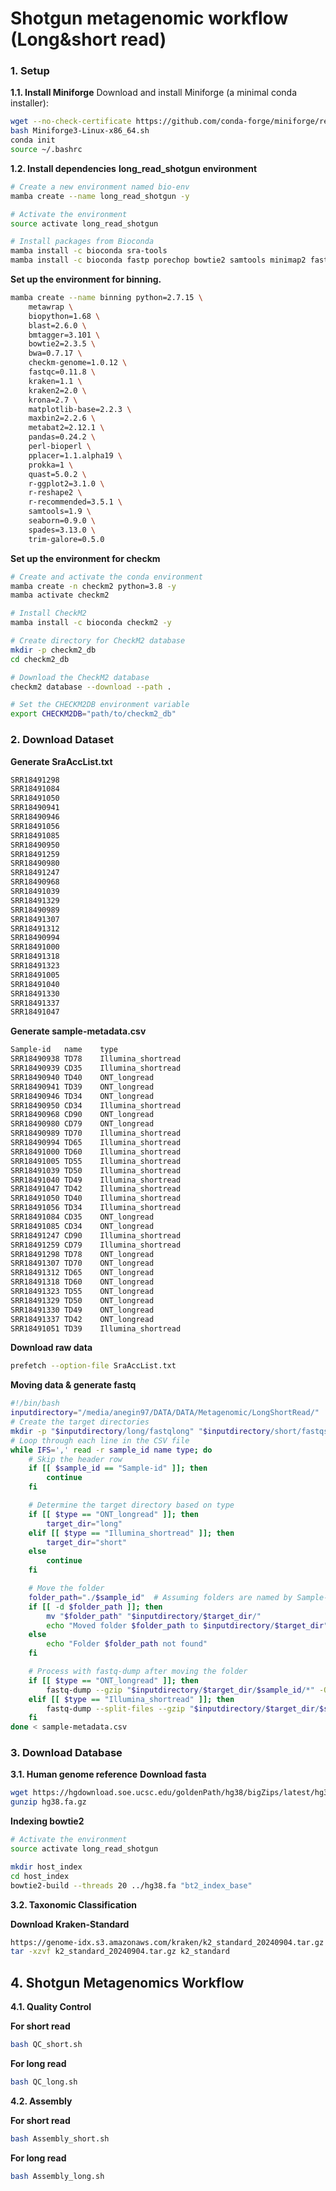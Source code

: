 # Shotgun metagenomic workflow (Long&short read)
### 1. Setup
**1.1. Install Miniforge**
Download and install Miniforge (a minimal conda installer):
```bash
wget --no-check-certificate https://github.com/conda-forge/miniforge/releases/latest/download/Miniforge3-Linux-x86_64.sh
bash Miniforge3-Linux-x86_64.sh
conda init
source ~/.bashrc
```
**1.2. Install dependencies**
**long_read_shotgun environment**
```bash
# Create a new environment named bio-env
mamba create --name long_read_shotgun -y

# Activate the environment
source activate long_read_shotgun

# Install packages from Bioconda
mamba install -c bioconda sra-tools
mamba install -c bioconda fastp porechop bowtie2 samtools minimap2 fastqc nanoplot quast spades flye pandas kraken2 bracken
```
**Set up the environment for binning.**
```bash
mamba create --name binning python=2.7.15 \
    metawrap \
    biopython=1.68 \
    blast=2.6.0 \
    bmtagger=3.101 \
    bowtie2=2.3.5 \
    bwa=0.7.17 \
    checkm-genome=1.0.12 \
    fastqc=0.11.8 \
    kraken=1.1 \
    kraken2=2.0 \
    krona=2.7 \
    matplotlib-base=2.2.3 \
    maxbin2=2.2.6 \
    metabat2=2.12.1 \
    pandas=0.24.2 \
    perl-bioperl \
    pplacer=1.1.alpha19 \
    prokka=1 \
    quast=5.0.2 \
    r-ggplot2=3.1.0 \
    r-reshape2 \
    r-recommended=3.5.1 \
    samtools=1.9 \
    seaborn=0.9.0 \
    spades=3.13.0 \
    trim-galore=0.5.0
```
**Set up the environment for checkm**
```bash
# Create and activate the conda environment
mamba create -n checkm2 python=3.8 -y
mamba activate checkm2

# Install CheckM2
mamba install -c bioconda checkm2 -y

# Create directory for CheckM2 database
mkdir -p checkm2_db
cd checkm2_db

# Download the CheckM2 database
checkm2 database --download --path .

# Set the CHECKM2DB environment variable
export CHECKM2DB="path/to/checkm2_db"
```
### 2. Download Dataset
**Generate SraAccList.txt**
```bash
SRR18491298
SRR18491084
SRR18491050
SRR18490941
SRR18490946
SRR18491056
SRR18491085
SRR18490950
SRR18491259
SRR18490980
SRR18491247
SRR18490968
SRR18491039
SRR18491329
SRR18490989
SRR18491307
SRR18491312
SRR18490994
SRR18491000
SRR18491318
SRR18491323
SRR18491005
SRR18491040
SRR18491330
SRR18491337
SRR18491047
```
**Generate sample-metadata.csv**
```bash
Sample-id	name	type
SRR18490938	TD78	Illumina_shortread
SRR18490939	CD35	Illumina_shortread
SRR18490940	TD40	ONT_longread
SRR18490941	TD39	ONT_longread
SRR18490946	TD34	ONT_longread
SRR18490950	CD34	Illumina_shortread
SRR18490968	CD90	ONT_longread
SRR18490980	CD79	ONT_longread
SRR18490989	TD70	Illumina_shortread
SRR18490994	TD65	Illumina_shortread
SRR18491000	TD60	Illumina_shortread
SRR18491005	TD55	Illumina_shortread
SRR18491039	TD50	Illumina_shortread
SRR18491040	TD49	Illumina_shortread
SRR18491047	TD42	Illumina_shortread
SRR18491050	TD40	Illumina_shortread
SRR18491056	TD34	Illumina_shortread
SRR18491084	CD35	ONT_longread
SRR18491085	CD34	ONT_longread
SRR18491247	CD90	Illumina_shortread
SRR18491259	CD79	Illumina_shortread
SRR18491298	TD78	ONT_longread
SRR18491307	TD70	ONT_longread
SRR18491312	TD65	ONT_longread
SRR18491318	TD60	ONT_longread
SRR18491323	TD55	ONT_longread
SRR18491329	TD50	ONT_longread
SRR18491330	TD49	ONT_longread
SRR18491337	TD42	ONT_longread
SRR18491051	TD39	Illumina_shortread
```
**Download raw data**
```bash
prefetch --option-file SraAccList.txt
```
**Moving data & generate fastq**
```bash
#!/bin/bash
inputdirectory="/media/anegin97/DATA/DATA/Metagenomic/LongShortRead/"
# Create the target directories
mkdir -p "$inputdirectory/long/fastqlong" "$inputdirectory/short/fastqshort"
# Loop through each line in the CSV file
while IFS=',' read -r sample_id name type; do
    # Skip the header row
    if [[ $sample_id == "Sample-id" ]]; then
        continue
    fi

    # Determine the target directory based on type
    if [[ $type == "ONT_longread" ]]; then
        target_dir="long"
    elif [[ $type == "Illumina_shortread" ]]; then
        target_dir="short"
    else
        continue
    fi

    # Move the folder
    folder_path="./$sample_id"  # Assuming folders are named by Sample-id
    if [[ -d $folder_path ]]; then
        mv "$folder_path" "$inputdirectory/$target_dir/"
        echo "Moved folder $folder_path to $inputdirectory/$target_dir"
    else
        echo "Folder $folder_path not found"
    fi

    # Process with fastq-dump after moving the folder
    if [[ $type == "ONT_longread" ]]; then
        fastq-dump --gzip "$inputdirectory/$target_dir/$sample_id/*" -O "$inputdirectory/long/fastqlong"
    elif [[ $type == "Illumina_shortread" ]]; then
        fastq-dump --split-files --gzip "$inputdirectory/$target_dir/$sample_id/*" -O "$inputdirectory/short/fastqshort"
    fi
done < sample-metadata.csv
```
### 3. Download Database
**3.1. Human genome reference**
**Download fasta**
```bash
wget https://hgdownload.soe.ucsc.edu/goldenPath/hg38/bigZips/latest/hg38.fa.gz
gunzip hg38.fa.gz
```
**Indexing bowtie2**
```bash
# Activate the environment
source activate long_read_shotgun

mkdir host_index
cd host_index
bowtie2-build --threads 20 ../hg38.fa "bt2_index_base"
```
**3.2. Taxonomic Classification**

**Download Kraken-Standard**
```bash
https://genome-idx.s3.amazonaws.com/kraken/k2_standard_20240904.tar.gz
tar -xzvf k2_standard_20240904.tar.gz k2_standard
```
## 4. Shotgun Metagenomics Workflow
**4.1. Quality Control**

**For short read**
```bash
bash QC_short.sh
```
**For long read**
```bash
bash QC_long.sh
```
**4.2. Assembly**

**For short read**
```bash
bash Assembly_short.sh
```
**For long read**
```bash
bash Assembly_long.sh
```
